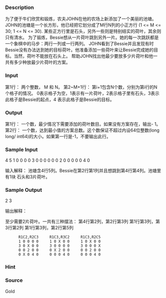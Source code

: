 
### Description
为了便于牛们欣赏和锻炼，农夫JOHN在他的农场上新添加了一个美丽的池塘。 JOHN的池塘是一个长方形，他已经把它划分成了M行N列的小正方行 (1 <= M <= 30; 1 <= N <= 30). 某些正方行里是石头，另外一些则是特别结实的荷叶，其余则只有清水。 为了锻炼，Bessie想从一片荷叶跳到另外一片。她的每一次跳跃都是一个象棋中的马步：两行一列或一行两列。 JOHN看到了Bessie并且发现有时Bessie没有办法达到她的目标荷叶。他准备添加一些荷叶来让Bessie完成她的目标。当然，荷叶不能放在石头上。 帮助JOHN找出他最少要放多少片荷叶和他一共有多少种放最少片荷叶的方案。 
### Input
第1行： 两个整数， M 和 N。
第2~M+1行： 第i+1包含N个数，分别为第i行的N个格子的情况。 0表示格子为空，1表示有一片荷叶，2表示格子里有石头，3表示此格子是Bessie的起点，4 表示此格子是Bessie的目标。 
### Output
第1行： 一个数，最少情况下需要添加的荷叶数目。如果没有方案存在，输出- 1。
第2行： 一个数，达到最小值的方案总数。这个数保证不超过内设64位整数(long long/ int64)的大小。如果第一行是-1，不要输出此行。 
### Sample Input
4 5
1 0 0 0 0
3 0 0 0 0
0 0 2 0 0
0 0 0 4 0

输入解释：
池塘含4行5列。Bessie在第2行第1列并且想跳到第4行第4列。池塘里有1块
石头和3片荷叶。

### Sample Output
2
3

输出解释：

至少需要2片荷叶。一共有三种摆法：
	第4行第2列，第2行第3列
	第1行第3列，第3行第2列
	第1行第3列，第2行第5列

          R1C2,R2C3     R1C3,R3C2     R1C3,R2C5
          1 0 0 0 0     1 0 X 0 0     1 0 X 0 0
          3 0 X 0 0     3 0 0 0 0     3 0 0 0 X
          0 0 2 0 0     0 X 2 0 0     0 0 2 0 0
          0 X 0 4 0     0 0 0 4 0     0 0 0 4 0

### Hint

### Source
Gold